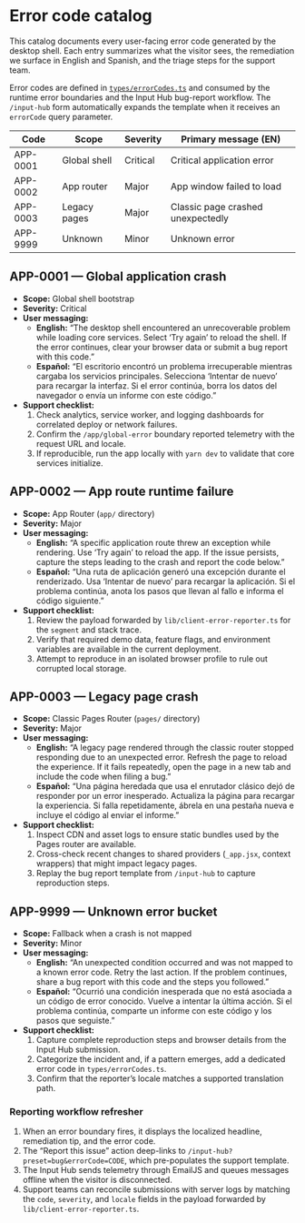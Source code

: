 # Error code catalog

This catalog documents every user-facing error code generated by the desktop shell. Each entry summarizes what the visitor sees, the remediation we surface in English and Spanish, and the triage steps for the support team.

Error codes are defined in [`types/errorCodes.ts`](../types/errorCodes.ts) and consumed by the runtime error boundaries and the Input Hub bug-report workflow. The `/input-hub` form automatically expands the template when it receives an `errorCode` query parameter.

| Code | Scope | Severity | Primary message (EN) |
| ---- | ----- | -------- | -------------------- |
| APP-0001 | Global shell | Critical | Critical application error |
| APP-0002 | App router | Major | App window failed to load |
| APP-0003 | Legacy pages | Major | Classic page crashed unexpectedly |
| APP-9999 | Unknown | Minor | Unknown error |

## APP-0001 — Global application crash

- **Scope:** Global shell bootstrap
- **Severity:** Critical
- **User messaging:**
  - **English:** “The desktop shell encountered an unrecoverable problem while loading core services. Select ‘Try again’ to reload the shell. If the error continues, clear your browser data or submit a bug report with this code.”
  - **Español:** “El escritorio encontró un problema irrecuperable mientras cargaba los servicios principales. Selecciona ‘Intentar de nuevo’ para recargar la interfaz. Si el error continúa, borra los datos del navegador o envía un informe con este código.”
- **Support checklist:**
  1. Check analytics, service worker, and logging dashboards for correlated deploy or network failures.
  2. Confirm the `/app/global-error` boundary reported telemetry with the request URL and locale.
  3. If reproducible, run the app locally with `yarn dev` to validate that core services initialize.

## APP-0002 — App route runtime failure

- **Scope:** App Router (`app/` directory)
- **Severity:** Major
- **User messaging:**
  - **English:** “A specific application route threw an exception while rendering. Use ‘Try again’ to reload the app. If the issue persists, capture the steps leading to the crash and report the code below.”
  - **Español:** “Una ruta de aplicación generó una excepción durante el renderizado. Usa ‘Intentar de nuevo’ para recargar la aplicación. Si el problema continúa, anota los pasos que llevan al fallo e informa el código siguiente.”
- **Support checklist:**
  1. Review the payload forwarded by `lib/client-error-reporter.ts` for the `segment` and stack trace.
  2. Verify that required demo data, feature flags, and environment variables are available in the current deployment.
  3. Attempt to reproduce in an isolated browser profile to rule out corrupted local storage.

## APP-0003 — Legacy page crash

- **Scope:** Classic Pages Router (`pages/` directory)
- **Severity:** Major
- **User messaging:**
  - **English:** “A legacy page rendered through the classic router stopped responding due to an unexpected error. Refresh the page to reload the experience. If it fails repeatedly, open the page in a new tab and include the code when filing a bug.”
  - **Español:** “Una página heredada que usa el enrutador clásico dejó de responder por un error inesperado. Actualiza la página para recargar la experiencia. Si falla repetidamente, ábrela en una pestaña nueva e incluye el código al enviar el informe.”
- **Support checklist:**
  1. Inspect CDN and asset logs to ensure static bundles used by the Pages router are available.
  2. Cross-check recent changes to shared providers (`_app.jsx`, context wrappers) that might impact legacy pages.
  3. Replay the bug report template from `/input-hub` to capture reproduction steps.

## APP-9999 — Unknown error bucket

- **Scope:** Fallback when a crash is not mapped
- **Severity:** Minor
- **User messaging:**
  - **English:** “An unexpected condition occurred and was not mapped to a known error code. Retry the last action. If the problem continues, share a bug report with this code and the steps you followed.”
  - **Español:** “Ocurrió una condición inesperada que no está asociada a un código de error conocido. Vuelve a intentar la última acción. Si el problema continúa, comparte un informe con este código y los pasos que seguiste.”
- **Support checklist:**
  1. Capture complete reproduction steps and browser details from the Input Hub submission.
  2. Categorize the incident and, if a pattern emerges, add a dedicated error code in `types/errorCodes.ts`.
  3. Confirm that the reporter’s locale matches a supported translation path.

### Reporting workflow refresher

1. When an error boundary fires, it displays the localized headline, remediation tip, and the error code.
2. The “Report this issue” action deep-links to `/input-hub?preset=bug&errorCode=CODE`, which pre-populates the support template.
3. The Input Hub sends telemetry through EmailJS and queues messages offline when the visitor is disconnected.
4. Support teams can reconcile submissions with server logs by matching the `code`, `severity`, and `locale` fields in the payload forwarded by `lib/client-error-reporter.ts`.
